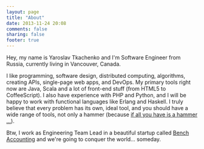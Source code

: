 ```yaml
---
layout: page
title: "About"
date: 2013-11-24 20:08
comments: false
sharing: false
footer: true
---
```

Hey, my name is Yaroslav Tkachenko and I'm Software Engineer from Russia, currently living in Vancouver, Canada.

I like programming, software design, distributed computing, algorithms, creating APIs, single-page web apps, and DevOps. My primary tools right now are Java, Scala and a lot of front-end stuff (from HTML5 to CoffeeScript). I also have experience with PHP and Python, and I will be happy to work with functional languages like Erlang and Haskell. I truly believe that every problem has its own, ideal tool, and you should have a wide range of tools, not only a hammer (because [if all you have is a hammer ...](http://en.wikipedia.org/wiki/Law_of_the_instrument)).

Btw, I work as Engineering Team Lead in a beautiful startup called [Bench Accounting](https://bench.co/) and we're going to conquer the world... someday.
